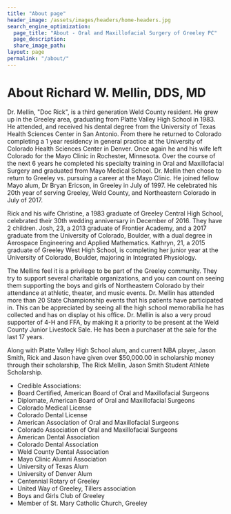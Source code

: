 ```yaml
---
title: "About page"
header_image: /assets/images/headers/home-headers.jpg
search_engine_optimization:
  page_title: "About - Oral and Maxillofacial Surgery of Greeley PC"
  page_description:
  share_image_path:
layout: page
permalink: "/about/"
---
```


# About Richard W. Mellin, DDS, MD 

Dr. Mellin, "Doc Rick", is a third generation Weld County resident.  He grew up in the Greeley area, graduating from Platte Valley High School in 1983.  He attended, and received his dental degree from the University of Texas Health Sciences Center in San Antonio.  From there he returned to Colorado completing a 1 year residency in general practice at the University of Colorado Health Sciences Center in Denver.  Once again he and his wife left Colorado for the Mayo Clinic in Rochester, Minnesota.  Over the course of the next 6 years he completed his specialty training in Oral and Maxillofacial Surgery and graduated from Mayo Medical School.  Dr. Mellin then chose to return to Greeley vs. pursuing a career at the Mayo Clinic.  He joined fellow Mayo alum, Dr Bryan Ericson, in Greeley in July of 1997.  He celebrated his 20th year of serving Greeley, Weld County, and Northeastern Colorado in July of 2017.
 
Rick and his wife Christine, a 1983 graduate of Greeley Central High School, celebrated their 30th wedding anniversary in December of 2016.  They have 2 children.  Josh, 23, a 2013 graduate of Frontier Academy, and a 2017 graduate from the University of Colorado, Boulder, with a dual degree in Aerospace Engineering and Applied Mathematics.  Kathryn, 21, a 2015 graduate of Greeley West High School, is completing her junior year at the University of Colorado, Boulder, majoring in Integrated Physiology.  
 
The Mellins feel it is a privilege to be part of the Greeley community.  They try to support several charitable organizations, and you can count on seeing them supporting the boys and girls of Northeastern Colorado by their attendance at athletic, theater, and music events.  Dr. Mellin has attended more than 20 State Championship events that his patients have participated in.  This can be appreciated by seeing all the high school memorabilia he has collected and has on display ot his office.  Dr. Mellin is also a very proud supporter of 4-H and FFA, by making it a priority to be present at the Weld County Junior Livestock Sale.  He has been a purchaser at the sale for the last 17 years.
 
Along with Platte Valley High School alum, and current NBA player, Jason Smith,
Rick and Jason have given over $50,000.00 in scholarship money through their scholarship, The Rick Mellin, Jason Smith Student Athlete Scholarship.
 
- Credible Associations:
- Board Certified, American Board of Oral and Maxillofacial Surgeons
- Diplomate, American Board of Oral and Maxillofacial Surgeons
- Colorado Medical License
- Colorado Dental License
- American Association of Oral and Maxillofacial Surgeons
- Colorado Association of Oral and Maxillofacial Surgeons
- American Dental Association
- Colorado Dental Association
- Weld County Dental Association
- Mayo Clinic Alumni Association
- University of Texas Alum
- University of Denver Alum
- Centennial Rotary of Greeley
- United Way of Greeley, Tillers association
- Boys and Girls Club of Greeley
- Member of St. Mary Catholic Church, Greeley

